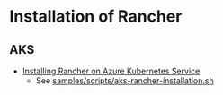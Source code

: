# Installation of Rancher

## AKS

* [Installing Rancher on Azure Kubernetes Service](https://rancher.com/docs/rancher/v2.6/en/installation/resources/k8s-tutorials/aks/)
  * See [samples/scripts/aks-rancher-installation.sh](../samples/scripts/aks-rancher-installation.sh)
